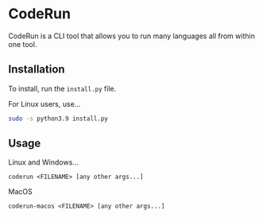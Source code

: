 # CodeRun

CodeRun is a CLI tool that allows you to run many languages all from within one tool.

## Installation

To install, run the `install.py` file.

For Linux users, use...
```bash
sudo -s python3.9 install.py
```

## Usage

Linux and Windows...
```
coderun <FILENAME> [any other args...]
```

MacOS
```
coderun-macos <FILENAME> [any other args...]
```